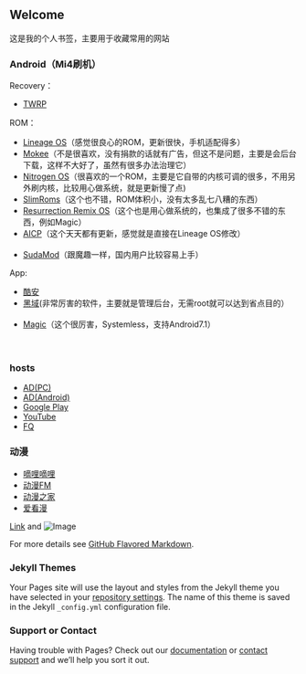## Welcome 
这是我的个人书签，主要用于收藏常用的网站

### Android（Mi4刷机）
Recovery：                                                                                                                       
- [TWRP](https://twrp.me/)

ROM：                                                                                                                          
- [Lineage OS](https://download.lineageos.org/)（感觉很良心的ROM，更新很快，手机适配得多）
- [Mokee](https://download.mokeedev.com/)（不是很喜欢，没有捐款的话就有广告，但这不是问题，主要是会后台下载，这样不大好了，虽然有很多办法治理它）
- [Nitrogen OS](https://sourceforge.net/projects/nitrogen-project/)（很喜欢的一个ROM，主要是它自带的内核可调的很多，不用另外刷内核，比较用心做系统，就是更新慢了点)
- [SlimRoms](https://slimroms.org/)（这个也不错，ROM体积小，没有太多乱七八糟的东西） 
- [Resurrection Remix OS](http://www.resurrectionremix.com/)（这个也是用心做系统的，也集成了很多不错的东西，例如Magic）    
- [AICP](http://dwnld.aicp-rom.com/)（这个天天都有更新，感觉就是直接在Lineage OS修改）                                              
- [SudaMod](http://sudamod.download/)（跟魔趣一样，国内用户比较容易上手）  

App:
- [酷安](https://apkcool.com/)                                                                                                   
- [黑域](https://piebridge.me/br/)(非常厉害的软件，主要就是管理后台，无需root就可以达到省点目的）                   
- [Magic]()（这个很厉害，Systemless，支持Android7.1）                                                                                                                                                                                                              
### hosts        
- [AD(PC)](https://raw.githubusercontent.com/vokins/yhosts/master/hosts.txt)                  
- [AD(Android)](https://raw.githubusercontent.com/vokins/yhosts/master/hosts)       
- [Google Play](https://raw.githubusercontent.com/sy618/hosts/master/p)       
- [YouTube](https://raw.githubusercontent.com/sy618/hosts/master/y)           
- [FQ](https://raw.githubusercontent.com/racaljk/hosts/master/hosts)                                                                                                                                                                                             
### 动漫
- [嘀哩嘀哩](http://www.dilidili.wang/)                                                                                         
- [动漫FM](http://www.dongman.fm/)                                                                                               
- [动漫之家](http://manhua.dmzj.com/)                                                                                            
- [爱看漫](http://www.ikanman.com/)                                                                                              

[Link](url) and ![Image](src)

For more details see [GitHub Flavored Markdown](https://guides.github.com/features/mastering-markdown/).

### Jekyll Themes

Your Pages site will use the layout and styles from the Jekyll theme you have selected in your [repository settings](https://github.com/chstarme/chstar/settings). The name of this theme is saved in the Jekyll `_config.yml` configuration file.

### Support or Contact

Having trouble with Pages? Check out our [documentation](https://help.github.com/categories/github-pages-basics/) or [contact support](https://github.com/contact) and we’ll help you sort it out.
